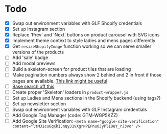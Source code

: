 # Todo

- [x] Swap out environment variables with GLF Shopify credentials
- [x] Set up Instagram section
- [x] Replace 'Prev' and 'Next' buttons on product carousel with SVG icons
- [x] Implement theme context to style ladies and mens pages differently
- [x] Get `resizeShopifyImage` function working so we can serve smaller versions of the products
- [ ] Add 'sale' badge
- [ ] Add modal previews
- [ ] Build a skeleton-screen for product tiles that are loading
- [ ] Make pagination numbers always show 2 behind and 2 in front if those pages are available. [This link might be useful](https://github.com/GatsbyStorefront/gatsby-theme-storefront-shopify/blob/master/src/components/Pagination/index.jsx)
- [ ] [Base search off this](https://github.com/PHironaka/gatsby-shopify-starter-opinionated)
- [ ] Create proper 'Skeleton' loaders in `product-wrapper.js`
- [ ] Set up Ladies and Mens sections in the Shopify backend (using tags?)
- [ ] Set up newsletter section
- [ ] Swap out environment variables with GLF Instagram credentials
- [ ] Add Google Tag Manager (code: GTM-WGP5KZZ)
- [ ] Add Google Site Verification: `<meta name="google-site-verification" content="ltMJ1cu6qKkIJnQyJ1VXgrNPEPnu0JyPl10uY_rJ3vo" />`

